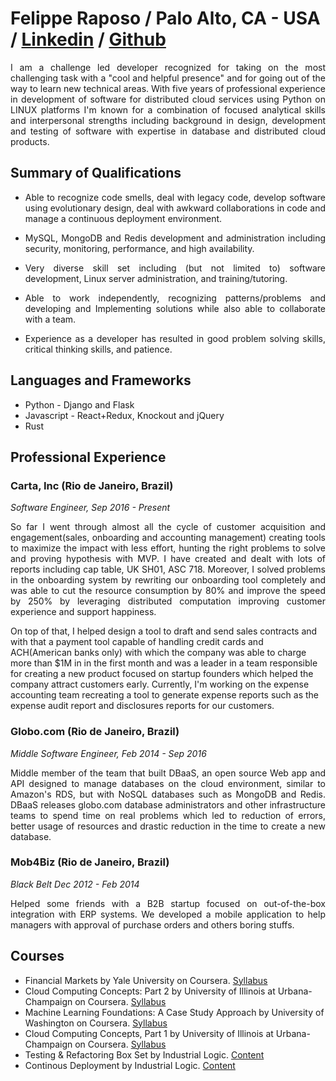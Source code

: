Felippe Raposo / Palo Alto, CA - USA  / [Linkedin](https://www.linkedin.com/in/felippe-da-motta-raposo-88aa0562/) / [Github](https://github.com/felippemr)
==========================================================================================================
<p align="justify">
  I am a challenge led developer recognized for taking on the most challenging task with a "cool and helpful presence" and for going out of the way to learn new technical areas. With five years of professional experience in development of software for distributed cloud services using Python on LINUX platforms I'm known for a combination of focused analytical skills and interpersonal strengths including background in design, development and testing of software with expertise in database and distributed cloud products.
</p>

Summary of Qualifications
-------------------------
<ul>
  <li>
    <p align="justify">
      Able to recognize code smells, deal with legacy code, develop software using 
      evolutionary design, deal with awkward collaborations in code and manage a 
      continuous deployment environment.
    </p>
  </li>
  <li>
    <p align="justify">
      MySQL, MongoDB and Redis development and administration including security,
      monitoring, performance, and high availability.
    </p>
  </li>
  <li>
    <p align="justify">
      Very diverse skill set including (but not limited to) software development,
      Linux server administration, and training/tutoring.
    </p>
  </li>
  <li>
    <p align="justify">
      Able to work independently, recognizing patterns/problems and developing and
      Implementing solutions while also able to collaborate with a team.
    </p>
  </li>
  <li>
    <p align="justify">
      Experience as a developer has resulted in good problem solving skills, 
      critical thinking skills, and patience.
    </p>
  </li>
</ul>

Languages and Frameworks
-----------------
* Python - Django and Flask
* Javascript - React+Redux, Knockout and jQuery
* Rust

Professional Experience
-----------------------
### Carta, Inc (Rio de Janeiro, Brazil)

_Software Engineer, Sep 2016 - Present_
<p align="justify">
  So far I went through almost all the cycle of customer acquisition and engagement(sales, onboarding and accounting management) creating tools to maximize the impact with less effort, hunting the right problems to solve and proving hypothesis with MVP. I have created and dealt with lots of reports including cap table, UK SH01, ASC 718. Moreover, I solved problems in the onboarding system by rewriting our onboarding tool completely and was able to cut the resource consumption by 80% and improve the speed by 250% by leveraging distributed computation improving customer experience and support happiness.
  
  On top of that, I helped design a tool to draft and send sales contracts and with that a payment tool capable of handling credit cards and ACH(American banks only) with which the company was able to charge more than $1M in in the first month and was a leader in a team responsible for creating a new product focused on startup founders which helped the company attract customers early. Currently, I'm working on the expense accounting team recreating a tool to generate expense reports such as the expense audit report and disclosures reports for our customers.
</p>

### Globo.com (Rio de Janeiro, Brazil)

_Middle Software Engineer, Feb 2014 - Sep 2016_
<p align="justify">
  Middle member of the team that built DBaaS, an open source
  Web app and API designed to manage databases on the cloud environment, 
  similar to Amazon's RDS, but with NoSQL databases such as MongoDB and Redis. DBaaS releases globo.com database administrators and other infrastructure teams 
  to spend time on real problems which led to reduction of errors, better usage of 
  resources and drastic reduction in the time to create a new database.
</p>

### Mob4Biz (Rio de Janeiro, Brazil)

_Black Belt Dec 2012 - Feb 2014_
<p align="justify">
  Helped some friends with a B2B startup focused on out-of-the-box integration with ERP systems. 
  We developed a mobile application to help managers with approval of purchase orders and others boring stuffs.
</p>

Courses
----------------------------

* Financial Markets by Yale University on Coursera. [Syllabus](https://www.coursera.org/learn/financial-markets-global/)
* Cloud Computing Concepts: Part 2 by University of Illinois at Urbana-Champaign on Coursera. [Syllabus](https://www.coursera.org/learn/cloud-computing)
* Machine Learning Foundations: A Case Study Approach by University of Washington on Coursera. [Syllabus](https://www.coursera.org/learn/ml-foundations)
* Cloud Computing Concepts, Part 1 by University of Illinois at Urbana-Champaign on Coursera. [Syllabus](https://www.coursera.org/learn/cloud-computing-2)
* Testing & Refactoring Box Set by Industrial Logic. [Content](https://elearning.industriallogic.com/gh/submit?Action=AlbumContentsAction&album=trw&devLanguage=Java)
* Continous Deployment by Industrial Logic. [Content](https://elearning.industriallogic.com/gh/submit?Action=AlbumContentsAction&album=continuousDeployment&devLanguage=Python)
